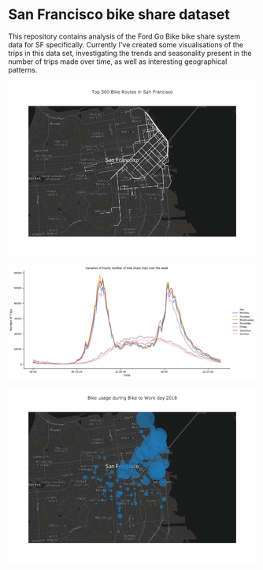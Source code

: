 # San Francisco bike share dataset

This repository contains analysis of the Ford Go Bike bike share system data for SF specifically. Currently I've created some visualisations of the trips in this data set, investigating the trends and seasonality present in the number of trips made over time, as well as interesting geographical patterns.

![Top 500 Bike Routes in SF](docs/images/top500.png)

![Day of week trends](docs/images/tripsdow.png)

![Bike to work day](docs/images/biketoworkday.png)
